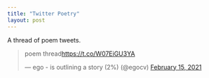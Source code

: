 ```yaml
---
title: "Twitter Poetry"
layout: post
---
```


A thread of poem tweets.

<blockquote class="twitter-tweet"><p lang="en" dir="ltr">poem thread<a href="https://t.co/W07EiGU3YA">https://t.co/W07EiGU3YA</a></p>&mdash; ego - is outlining a story (2%) (@egocv) <a href="https://twitter.com/egocv/status/1361310684479451136?ref_src=twsrc%5Etfw">February 15, 2021</a></blockquote> <script async src="https://platform.twitter.com/widgets.js" charset="utf-8"></script>
